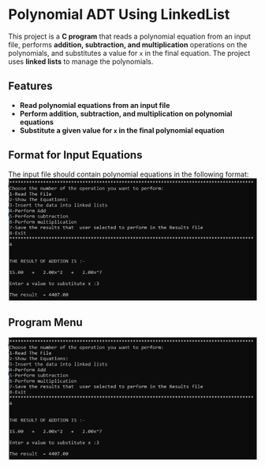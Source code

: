 # Polynomial ADT Using LinkedList


This project is a **C program** that reads a polynomial equation from an input file, performs **addition, subtraction, and multiplication** operations on the polynomials, and substitutes a value for `x` in the final equation. The project uses **linked lists** to manage the polynomials.

## Features

- **Read polynomial equations from an input file**
- **Perform addition, subtraction, and multiplication on polynomial equations**
- **Substitute a given value for `x` in the final polynomial equation**


## Format for Input Equations

The input file should contain polynomial equations in the following format:
![Program Menu](Run_Menu.png)

## Program Menu

![Program Menu](Run_Menu.png)
